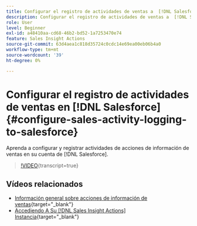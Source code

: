 ```yaml
---
title: Configurar el registro de actividades de ventas a  [!DNL Salesforce]
description: Configurar el registro de actividades de ventas a  [!DNL Salesforce]
role: User
level: Beginner
exl-id: a48410aa-cd68-46b2-bd52-1a7253470e74
feature: Sales Insight Actions
source-git-commit: 63d4aea1c818d35724c0cdc14e69ea00eb06b4a0
workflow-type: tm+mt
source-wordcount: '39'
ht-degree: 0%

---
```


# Configurar el registro de actividades de ventas en [!DNL Salesforce] {#configure-sales-activity-logging-to-salesforce}

Aprenda a configurar y registrar actividades de acciones de información de ventas en su cuenta de [!DNL Salesforce].

>[!VIDEO](https://video.tv.adobe.com/v/3449202/?quality=12&learn=on&captions=spa){transcript=true}

## Vídeos relacionados

* [Información general sobre acciones de información de ventas](/help/sales-insight-actions/sales-insight-actions-overview.md){target="_blank"}
* [Accediendo A Su [!DNL Sales Insight Actions] Instancia](/help/sales-insight-actions/accessing-your-sales-insight-actions-instance.md){target="_blank"}

